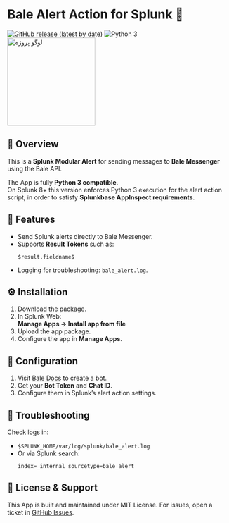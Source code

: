 # Bale Alert Action for Splunk 📢
![GitHub release (latest by date)](https://img.shields.io/github/v/release/metafinity/bale_message)  ![Python 3](https://img.shields.io/badge/Python-3-blue)  
<img src="images/my_image.png" alt="لوگو پروژه" width="200"/>

## 📌 Overview  
This is a **Splunk Modular Alert** for sending messages to **Bale Messenger** using the Bale API.  

The App is fully **Python 3 compatible**.  
On Splunk 8+ this version enforces Python 3 execution for the alert action script, in order to satisfy **Splunkbase AppInspect requirements**.  


## 🚀 Features  
- Send Splunk alerts directly to Bale Messenger.  
- Supports **Result Tokens** such as:  
  ```
  $result.fieldname$
  ```  
- Logging for troubleshooting: `bale_alert.log`.  


## ⚙️ Installation  
1. Download the package.  
2. In Splunk Web:  
   **Manage Apps → Install app from file**  
3. Upload the app package.  
4. Configure the app in **Manage Apps**.  


## 🔑 Configuration  
1. Visit [Bale Docs](https://dev.bale.ai/) to create a bot.  
2. Get your **Bot Token** and **Chat ID**.  
3. Configure them in Splunk’s alert action settings.  


## 🐞 Troubleshooting  
Check logs in:  
- `$SPLUNK_HOME/var/log/splunk/bale_alert.log`  
- Or via Splunk search:  
  ```
  index=_internal sourcetype=bale_alert
  ```  


## 📄 License & Support  
This App is built and maintained under MIT License.
For issues, open a ticket in [GitHub Issues](../../issues).  
